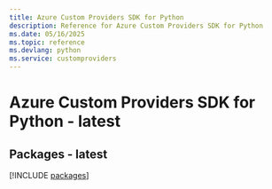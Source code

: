 ```yaml
---
title: Azure Custom Providers SDK for Python
description: Reference for Azure Custom Providers SDK for Python
ms.date: 05/16/2025
ms.topic: reference
ms.devlang: python
ms.service: customproviders
---
```

# Azure Custom Providers SDK for Python - latest
## Packages - latest
[!INCLUDE [packages](custom-providers-index.md)]